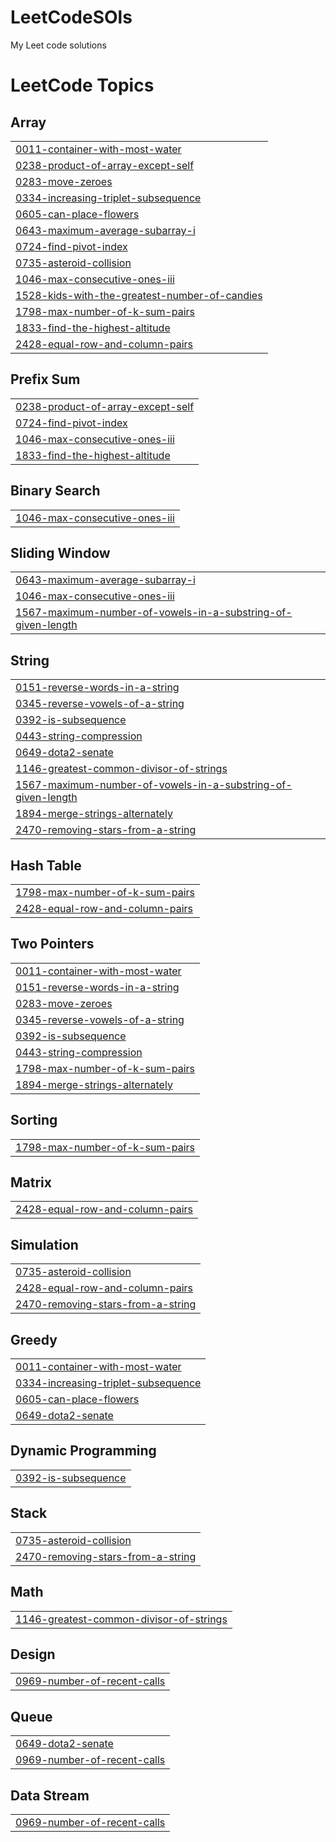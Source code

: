 # LeetCodeSOls
My Leet code solutions

<!---LeetCode Topics Start-->
# LeetCode Topics
## Array
|  |
| ------- |
| [0011-container-with-most-water](https://github.com/shivathaya/LeetCodeSOls/tree/master/0011-container-with-most-water) |
| [0238-product-of-array-except-self](https://github.com/shivathaya/LeetCodeSOls/tree/master/0238-product-of-array-except-self) |
| [0283-move-zeroes](https://github.com/shivathaya/LeetCodeSOls/tree/master/0283-move-zeroes) |
| [0334-increasing-triplet-subsequence](https://github.com/shivathaya/LeetCodeSOls/tree/master/0334-increasing-triplet-subsequence) |
| [0605-can-place-flowers](https://github.com/shivathaya/LeetCodeSOls/tree/master/0605-can-place-flowers) |
| [0643-maximum-average-subarray-i](https://github.com/shivathaya/LeetCodeSOls/tree/master/0643-maximum-average-subarray-i) |
| [0724-find-pivot-index](https://github.com/shivathaya/LeetCodeSOls/tree/master/0724-find-pivot-index) |
| [0735-asteroid-collision](https://github.com/shivathaya/LeetCodeSOls/tree/master/0735-asteroid-collision) |
| [1046-max-consecutive-ones-iii](https://github.com/shivathaya/LeetCodeSOls/tree/master/1046-max-consecutive-ones-iii) |
| [1528-kids-with-the-greatest-number-of-candies](https://github.com/shivathaya/LeetCodeSOls/tree/master/1528-kids-with-the-greatest-number-of-candies) |
| [1798-max-number-of-k-sum-pairs](https://github.com/shivathaya/LeetCodeSOls/tree/master/1798-max-number-of-k-sum-pairs) |
| [1833-find-the-highest-altitude](https://github.com/shivathaya/LeetCodeSOls/tree/master/1833-find-the-highest-altitude) |
| [2428-equal-row-and-column-pairs](https://github.com/shivathaya/LeetCodeSOls/tree/master/2428-equal-row-and-column-pairs) |
## Prefix Sum
|  |
| ------- |
| [0238-product-of-array-except-self](https://github.com/shivathaya/LeetCodeSOls/tree/master/0238-product-of-array-except-self) |
| [0724-find-pivot-index](https://github.com/shivathaya/LeetCodeSOls/tree/master/0724-find-pivot-index) |
| [1046-max-consecutive-ones-iii](https://github.com/shivathaya/LeetCodeSOls/tree/master/1046-max-consecutive-ones-iii) |
| [1833-find-the-highest-altitude](https://github.com/shivathaya/LeetCodeSOls/tree/master/1833-find-the-highest-altitude) |
## Binary Search
|  |
| ------- |
| [1046-max-consecutive-ones-iii](https://github.com/shivathaya/LeetCodeSOls/tree/master/1046-max-consecutive-ones-iii) |
## Sliding Window
|  |
| ------- |
| [0643-maximum-average-subarray-i](https://github.com/shivathaya/LeetCodeSOls/tree/master/0643-maximum-average-subarray-i) |
| [1046-max-consecutive-ones-iii](https://github.com/shivathaya/LeetCodeSOls/tree/master/1046-max-consecutive-ones-iii) |
| [1567-maximum-number-of-vowels-in-a-substring-of-given-length](https://github.com/shivathaya/LeetCodeSOls/tree/master/1567-maximum-number-of-vowels-in-a-substring-of-given-length) |
## String
|  |
| ------- |
| [0151-reverse-words-in-a-string](https://github.com/shivathaya/LeetCodeSOls/tree/master/0151-reverse-words-in-a-string) |
| [0345-reverse-vowels-of-a-string](https://github.com/shivathaya/LeetCodeSOls/tree/master/0345-reverse-vowels-of-a-string) |
| [0392-is-subsequence](https://github.com/shivathaya/LeetCodeSOls/tree/master/0392-is-subsequence) |
| [0443-string-compression](https://github.com/shivathaya/LeetCodeSOls/tree/master/0443-string-compression) |
| [0649-dota2-senate](https://github.com/shivathaya/LeetCodeSOls/tree/master/0649-dota2-senate) |
| [1146-greatest-common-divisor-of-strings](https://github.com/shivathaya/LeetCodeSOls/tree/master/1146-greatest-common-divisor-of-strings) |
| [1567-maximum-number-of-vowels-in-a-substring-of-given-length](https://github.com/shivathaya/LeetCodeSOls/tree/master/1567-maximum-number-of-vowels-in-a-substring-of-given-length) |
| [1894-merge-strings-alternately](https://github.com/shivathaya/LeetCodeSOls/tree/master/1894-merge-strings-alternately) |
| [2470-removing-stars-from-a-string](https://github.com/shivathaya/LeetCodeSOls/tree/master/2470-removing-stars-from-a-string) |
## Hash Table
|  |
| ------- |
| [1798-max-number-of-k-sum-pairs](https://github.com/shivathaya/LeetCodeSOls/tree/master/1798-max-number-of-k-sum-pairs) |
| [2428-equal-row-and-column-pairs](https://github.com/shivathaya/LeetCodeSOls/tree/master/2428-equal-row-and-column-pairs) |
## Two Pointers
|  |
| ------- |
| [0011-container-with-most-water](https://github.com/shivathaya/LeetCodeSOls/tree/master/0011-container-with-most-water) |
| [0151-reverse-words-in-a-string](https://github.com/shivathaya/LeetCodeSOls/tree/master/0151-reverse-words-in-a-string) |
| [0283-move-zeroes](https://github.com/shivathaya/LeetCodeSOls/tree/master/0283-move-zeroes) |
| [0345-reverse-vowels-of-a-string](https://github.com/shivathaya/LeetCodeSOls/tree/master/0345-reverse-vowels-of-a-string) |
| [0392-is-subsequence](https://github.com/shivathaya/LeetCodeSOls/tree/master/0392-is-subsequence) |
| [0443-string-compression](https://github.com/shivathaya/LeetCodeSOls/tree/master/0443-string-compression) |
| [1798-max-number-of-k-sum-pairs](https://github.com/shivathaya/LeetCodeSOls/tree/master/1798-max-number-of-k-sum-pairs) |
| [1894-merge-strings-alternately](https://github.com/shivathaya/LeetCodeSOls/tree/master/1894-merge-strings-alternately) |
## Sorting
|  |
| ------- |
| [1798-max-number-of-k-sum-pairs](https://github.com/shivathaya/LeetCodeSOls/tree/master/1798-max-number-of-k-sum-pairs) |
## Matrix
|  |
| ------- |
| [2428-equal-row-and-column-pairs](https://github.com/shivathaya/LeetCodeSOls/tree/master/2428-equal-row-and-column-pairs) |
## Simulation
|  |
| ------- |
| [0735-asteroid-collision](https://github.com/shivathaya/LeetCodeSOls/tree/master/0735-asteroid-collision) |
| [2428-equal-row-and-column-pairs](https://github.com/shivathaya/LeetCodeSOls/tree/master/2428-equal-row-and-column-pairs) |
| [2470-removing-stars-from-a-string](https://github.com/shivathaya/LeetCodeSOls/tree/master/2470-removing-stars-from-a-string) |
## Greedy
|  |
| ------- |
| [0011-container-with-most-water](https://github.com/shivathaya/LeetCodeSOls/tree/master/0011-container-with-most-water) |
| [0334-increasing-triplet-subsequence](https://github.com/shivathaya/LeetCodeSOls/tree/master/0334-increasing-triplet-subsequence) |
| [0605-can-place-flowers](https://github.com/shivathaya/LeetCodeSOls/tree/master/0605-can-place-flowers) |
| [0649-dota2-senate](https://github.com/shivathaya/LeetCodeSOls/tree/master/0649-dota2-senate) |
## Dynamic Programming
|  |
| ------- |
| [0392-is-subsequence](https://github.com/shivathaya/LeetCodeSOls/tree/master/0392-is-subsequence) |
## Stack
|  |
| ------- |
| [0735-asteroid-collision](https://github.com/shivathaya/LeetCodeSOls/tree/master/0735-asteroid-collision) |
| [2470-removing-stars-from-a-string](https://github.com/shivathaya/LeetCodeSOls/tree/master/2470-removing-stars-from-a-string) |
## Math
|  |
| ------- |
| [1146-greatest-common-divisor-of-strings](https://github.com/shivathaya/LeetCodeSOls/tree/master/1146-greatest-common-divisor-of-strings) |
## Design
|  |
| ------- |
| [0969-number-of-recent-calls](https://github.com/shivathaya/LeetCodeSOls/tree/master/0969-number-of-recent-calls) |
## Queue
|  |
| ------- |
| [0649-dota2-senate](https://github.com/shivathaya/LeetCodeSOls/tree/master/0649-dota2-senate) |
| [0969-number-of-recent-calls](https://github.com/shivathaya/LeetCodeSOls/tree/master/0969-number-of-recent-calls) |
## Data Stream
|  |
| ------- |
| [0969-number-of-recent-calls](https://github.com/shivathaya/LeetCodeSOls/tree/master/0969-number-of-recent-calls) |
<!---LeetCode Topics End-->